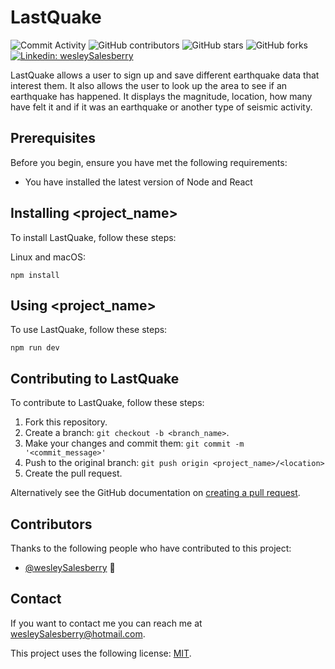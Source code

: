 # LastQuake

<!--- These are examples. See https://shields.io for others or to customize this set of shields. You might want to include dependencies, project status and licence info here --->
![Commit Activity](https://img.shields.io/github/commit-activity/w/wesleySalesberry/lastquake?style=social)
![GitHub contributors](https://img.shields.io/github/contributors/wesleySalesberry/lastquake)
![GitHub stars](https://img.shields.io/github/stars/wesleySalesberry/lastquake?style=social)
![GitHub forks](https://img.shields.io/github/forks/wesleySalesberry/lastquake?style=social)
[![Linkedin: wesleySalesberry](https://img.shields.io/badge/-wesleySalesberry-black?style=flat-square&logo=Linkedin&logoColor=white&link=https://www.linkedin.com/in/wessalesberry/)](https://www.linkedin.com/in/wessalesberry/)

LastQuake allows a user to sign up and save different earthquake data that interest them. It also allows the user to look up the area to see if an earthquake has happened. It displays the magnitude, location, how many have felt it and if it was an earthquake or another type of seismic activity.


## Prerequisites

Before you begin, ensure you have met the following requirements:
<!--- These are just example requirements. Add, duplicate or remove as required --->
* You have installed the latest version of Node and React


## Installing <project_name>

To install LastQuake, follow these steps:

Linux and macOS:
```
npm install
```

## Using <project_name>

To use LastQuake, follow these steps:

```
npm run dev
```

## Contributing to LastQuake
<!--- If your README is long or you have some specific process or steps you want contributors to follow, consider creating a separate CONTRIBUTING.md file--->
To contribute to LastQuake, follow these steps:

1. Fork this repository.
2. Create a branch: `git checkout -b <branch_name>`.
3. Make your changes and commit them: `git commit -m '<commit_message>'`
4. Push to the original branch: `git push origin <project_name>/<location>`
5. Create the pull request.

Alternatively see the GitHub documentation on [creating a pull request](https://help.github.com/en/github/collaborating-with-issues-and-pull-requests/creating-a-pull-request).

## Contributors

Thanks to the following people who have contributed to this project:

* [@wesleySalesberry](https://github.com/swesleySalesberry) 📖


## Contact

If you want to contact me you can reach me at wesleySalesberry@hotmail.com.


This project uses the following license: [MIT](<link>).
